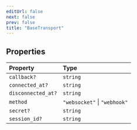 ```yaml
---
editUrl: false
next: false
prev: false
title: "BaseTransport"
---
```


## Properties

| Property | Type |
| :------ | :------ |
| `callback?` | `string` |
| `connected_at?` | `string` |
| `disconnected_at?` | `string` |
| `method` | `"websocket"` \| `"webhook"` |
| `secret?` | `string` |
| `session_id?` | `string` |
